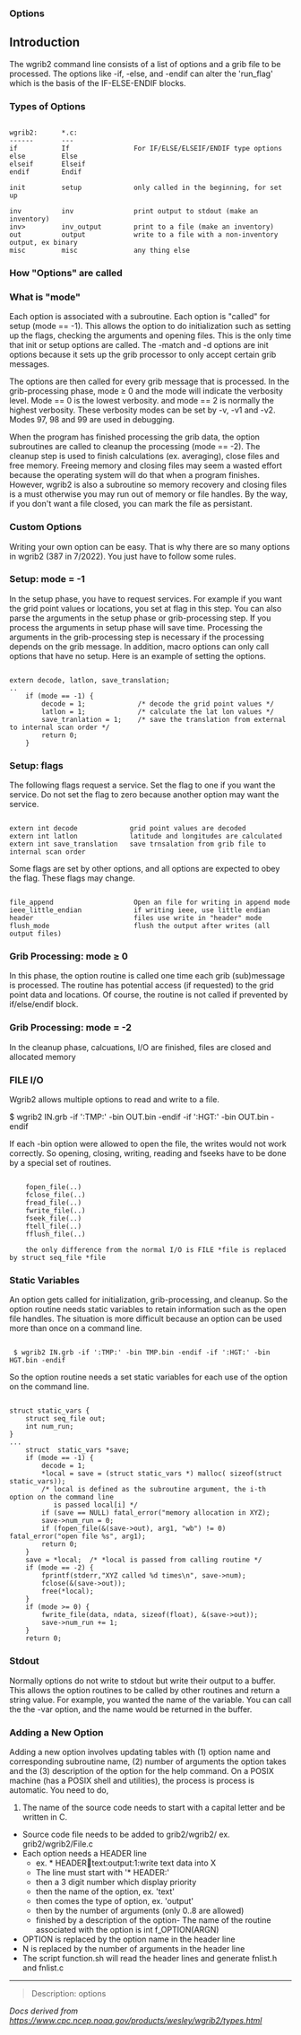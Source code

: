 ### Options

## Introduction

The wgrib2 command line consists of a list of options and a grib file
to be processed. The options like
-if,
-else, and
-endif can alter the 'run_flag' which is the basis
of the IF-ELSE-ENDIF blocks.

### Types of Options

```

wgrib2:      *.c:
------       ---
if           If                For IF/ELSE/ELSEIF/ENDIF type options
else         Else
elseif       Elseif
endif        Endif

init         setup             only called in the beginning, for set up

inv          inv               print output to stdout (make an inventory)
inv>         inv_output        print to a file (make an inventory)
out          output            write to a file with a non-inventory output, ex binary
misc         misc              any thing else

```

### How "Options" are called

### What is "mode"

Each option is associated with a subroutine. Each option is "called"
for setup (mode == -1). This allows
the option to do initialization such as setting up the flags,
checking the arguments and opening files. This is the only
time that init or setup options are called.
The -match and -d options are init options because
it sets up the grib processor to only accept certain grib messages.

The options are then called for every grib message that is processed.
In the grib-processing phase, mode ≥ 0 and the mode will indicate the
verbosity level. Mode == 0 is the lowest verbosity. and mode == 2
is normally the highest verbosity. These verbosity modes can be set by -v,
-v1 and -v2. Modes 97, 98 and 99 are used in debugging.

When the program has finished processing the grib data, the
option subroutines are called to cleanup the processing
(mode == -2). The
cleanup step is used to finish calculations (ex. averaging),
close files and free memory. Freeing memory and closing files
may seem a wasted effort because the operating system will do that
when a program finishes. However, wgrib2 is also a subroutine so
memory recovery and closing files is a must otherwise you
may run out of memory or file handles.
By the way, if you don't want a file closed, you can mark the file as persistant.

### Custom Options

Writing your own option can be easy. That is why there
are so many options in wgrib2 (387 in 7/2022). You just have
to follow some rules.

### Setup: mode = -1

In the setup phase, you have to request services. For
example if you want the grid point values or locations,
you set at flag in this step.
You can also parse the arguments in the setup phase
or grib-processing step. If you process the arguments
in setup phase will save time. Processing the arguments
in the grib-processing step is necessary if the
processing depends on the grib message. In addition,
macro options can only call options that have
no setup. Here is an example of setting the options.

```

extern decode, latlon, save_translation;
..
    if (mode == -1) {
        decode = 1;             /* decode the grid point values */
        latlon = 1;             /* calculate the lat lon values */
        save_tranlation = 1;    /* save the translation from external to internal scan order */
        return 0;
    }

```

### Setup: flags

The following flags request a service. Set the flag to
one if you want the service. Do not set the flag to zero because
another option may want the service.

```

extern int decode             grid point values are decoded
extern int latlon             latitude and longitudes are calculated
extern int save_translation   save trnsalation from grib file to internal scan order

```

Some flags are set by other options, and all options are expected
to obey the flag. These flags may change.

```

file_append                    Open an file for writing in append mode
ieee_little_endian             if writing ieee, use little endian
header                         files use write in "header" mode
flush_mode                     flush the output after writes (all output files)

```

### Grib Processing: mode ≥ 0

In this phase, the option routine is called one
time each grib (sub)message is processed. The
routine has potential access (if requested) to the grid
point data and locations. Of course, the routine
is not called if prevented by if/else/endif block.

### Grib Processing: mode = -2

In the cleanup phase, calcuations, I/O are finished,
files are closed and allocated memory

### FILE I/O

Wgrib2 allows multiple options to read and write to a file.

$ wgrib2 IN.grb -if ':TMP:' -bin OUT.bin -endif -if ':HGT:' -bin OUT.bin -endif

If each -bin option were allowed to open the file, the writes would
not work correctly. So opening, closing, writing, reading and fseeks
have to be done by a special set of routines.

```

    fopen_file(..)
    fclose_file(..)
    fread_file(..)
    fwrite_file(..)
    fseek_file(..)
    ftell_file(..)
    fflush_file(..)

    the only difference from the normal I/O is FILE *file is replaced by struct seq_file *file

```

### Static Variables

An option gets called for initialization, grib-processing, and cleanup. So
the option routine needs static variables to retain information such
as the open file handles. The situation is more difficult because an
option can be used more than once on a command line.

```

 $ wgrib2 IN.grb -if ':TMP:' -bin TMP.bin -endif -if ':HGT:' -bin HGT.bin -endif

```

So the option routine needs a set static variables for each use of the
option on the command line.

```

struct static_vars {
    struct seq_file out;
    int num_run;
}
...
    struct  static_vars *save;
    if (mode == -1) {
        decode = 1;
        *local = save = (struct static_vars *) malloc( sizeof(struct static_vars));
        /* local is defined as the subroutine argument, the i-th option on the command line
           is passed local[i] */
        if (save == NULL) fatal_error("memory allocation in XYZ);
        save->num_run = 0;
        if (fopen_file(&(save->out), arg1, "wb") != 0) fatal_error("open file %s", arg1);
        return 0;
    }
    save = *local;	/* *local is passed from calling routine */
    if (mode == -2) {
        fprintf(stderr,"XYZ called %d times\n", save->num);
        fclose(&(save->out));
        free(*local);
    }
    if (mode >= 0) {
        fwrite_file(data, ndata, sizeof(float), &(save->out));
        save->num_run += 1;
    }
    return 0;

```

### Stdout

Normally options do not write to stdout but write their output to a buffer.
This allows the option routines to be called by other routines and return
a string value. For example,
you wanted the name of the variable. You can call the
the -var option, and the name would be returned
in the buffer.

### Adding a New Option

Adding a new option involves updating tables with
(1) option name and corresponding subroutine name,
(2) number of arguments the option takes and the
(3) description of the option for the help command.
On a POSIX machine (has a POSIX shell and utilities),
the process is process is automatic. You need to do,

1. The name of the source code needs to start with a capital letter
   and be written in C.

- Source code file needs to be added to grib2/wgrib2/ ex. grib2/wgrib2/File.c
- Each option needs a HEADER line
  - ex. \* HEADER:100:text:output:1:write text data into X
  - The line must start with '\* HEADER:'
  - then a 3 digit number which display priority
  - then the name of the option, ex. 'text'
  - then comes the type of option, ex. 'output'
  - then by the number of arguments (only 0..8 are allowed)
  - finished by a description of the option- The name of the routine associated with the option is int f_OPTION(ARGN)
- OPTION is replaced by the option name in the header line
- N is replaced by the number of arguments in the header line
- The script function.sh will read the header lines and generate fnlist.h and fnlist.c

---

> Description: options

_Docs derived from <https://www.cpc.ncep.noaa.gov/products/wesley/wgrib2/types.html>_
